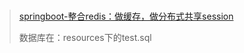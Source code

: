 # 


> [springboot-整合redis：做缓存，做分布式共享session](https://blog.csdn.net/yhhyhhyhhyhh/article/details/84134640)
>
> 数据库在：resources下的test.sql